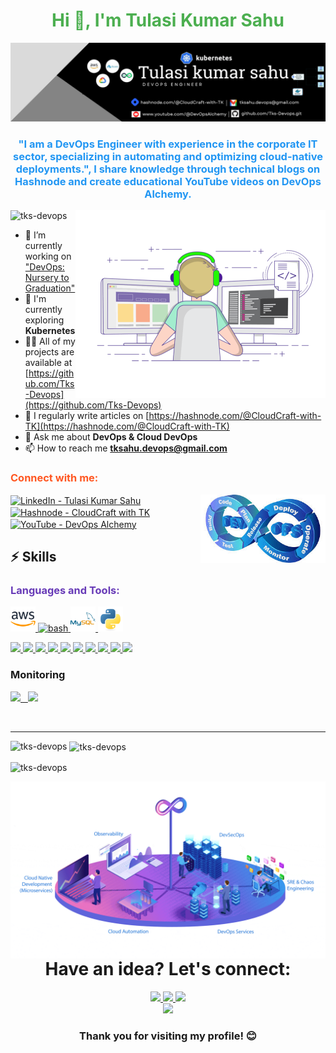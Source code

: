 <h1 align="center" style="color: #4CAF50;">Hi 👋, I'm Tulasi Kumar Sahu</h1>
<div align="center"> <img src="https://github.com/Tks-Devops/Tks-Devops/blob/main/Tulasi kumar sahu.png"> </div>
<h3 align="center" style="color: #2196F3;">"I am a DevOps Engineer with experience in the corporate IT sector, specializing in automating and optimizing cloud-native deployments.", I share knowledge through technical blogs on Hashnode and create educational YouTube videos on DevOps Alchemy.</h3>
<img align="right" alt="Coding" width="400" src="https://raw.githubusercontent.com/devSouvik/devSouvik/master/gif3.gif">

<p align="left"> <img src="https://komarev.com/ghpvc/?username=tks-devops&label=Profile%20views&color=0e75b6&style=flat" alt="tks-devops" /> </p>

- 🔭 I’m currently working on ["DevOps: Nursery to Graduation"](https://github.com/Tks-Devops)
- 🌱 I'm currently exploring **Kubernetes**
- 👨‍💻 All of my projects are available at [https://github.com/Tks-Devops](https://github.com/Tks-Devops)
- 📝 I regularly write articles on [https://hashnode.com/@CloudCraft-with-TK](https://hashnode.com/@CloudCraft-with-TK)
- 💬 Ask me about **DevOps & Cloud DevOps**
- 📫 How to reach me **tksahu.devops@gmail.com**

<h3 align="left" style="color: #FF5722;">Connect with me:</h3>
<p align="left">
  <img align="right" alt="Coding" width="200" src="images.jpg">
  <a href="https://www.linkedin.com/in/tulasikumarsahu" target="_blank">
    <img align="center" src="https://raw.githubusercontent.com/rahuldkjain/github-profile-readme-generator/master/src/images/icons/Social/linked-in-alt.svg" alt="LinkedIn - Tulasi Kumar Sahu" height="30" width="40" />
  </a>
  <a href="https://hashnode.com/@cloudcraft-with-tk" target="_blank">
    <img align="center" src="https://raw.githubusercontent.com/rahuldkjain/github-profile-readme-generator/master/src/images/icons/Social/hashnode.svg" alt="Hashnode - CloudCraft with TK" height="30" width="40" />
  </a>
  <a href="https://www.youtube.com/@DevOpsAlchemy" target="_blank">
    <img align="center" src="https://raw.githubusercontent.com/rahuldkjain/github-profile-readme-generator/master/src/images/icons/Social/youtube.svg" alt="YouTube - DevOps Alchemy" height="30" width="40" />
  </a>
</p>

  
  ## :zap: Skills
<h3 align="left" style="color: #673AB7;">Languages and Tools:</h3>
<p align="left">
  <a href="https://aws.amazon.com" target="_blank" rel="noreferrer"> 
    <img src="https://raw.githubusercontent.com/devicons/devicon/master/icons/amazonwebservices/amazonwebservices-original-wordmark.svg" alt="aws" width="40" height="40"/> 
  </a> 
  <a href="https://www.gnu.org/software/bash/" target="_blank" rel="noreferrer"> 
    <img src="https://www.vectorlogo.zone/logos/gnu_bash/gnu_bash-icon.svg" alt="bash" width="40" height="40"/> 
  </a> 
 
  </a> 
  <a href="https://www.mysql.com/" target="_blank" rel="noreferrer"> 
    <img src="https://raw.githubusercontent.com/devicons/devicon/master/icons/mysql/mysql-original-wordmark.svg" alt="mysql" width="40" height="40"/> 
  </a> 
  <a href="https://www.python.org" target="_blank" rel="noreferrer"> 
    <img src="https://raw.githubusercontent.com/devicons/devicon/master/icons/python/python-original.svg" alt="python" width="40" height="40"/> 
  </a> 
</p>
   <a href="https://www.linux.org/" target="_blanfalse" />
    <img src="https://www.vectorlogo.zone/logos/linux/linux-icon.svg"  height="90" />
  </a>
   <a href="https://aws.amazon.com/" target="_blank" >
    <img src="https://www.vectorlogo.zone/logos/amazon_aws/amazon_aws-icon.svg"  height="90" />
  </a>
  <a href="https://www.docker.com/" target="_blank" >
    <img src="https://raw.githubusercontent.com/itsksaurabh/itsksaurabh/master/assets/docker.gif"  height="80" /> 
  </a>
  <a href="https://kubernetes.io/" target="_blank" >
    <img src="https://raw.githubusercontent.com/itsksaurabh/itsksaurabh/master/assets/k8s.gif"  height="75" />
  </a>
  <a href="https://docs.gitlab.com/ee/ci/" target="_blank" >
    <img src="https://raw.githubusercontent.com/itsksaurabh/itsksaurabh/master/assets/cicd.gif"  height="65" />
  </a>
  <a href="https://www.terraform.io/" target="_blank" >
    <img src="https://raw.githubusercontent.com/itsksaurabh/itsksaurabh/master/assets/terraform.gif" width="120" />
  </a>
   </a>
    <a href="https://www.jenkins.io/" target="_blank" >
    <img src="https://raw.githubusercontent.com/DARK-art108/ItsRitesh/master/assets/ll.png" height="90" />
  </a>
  <a href="https://www.ansible.com/" target="_blank" >
    <img src="https://www.vectorlogo.zone/logos/ansible/ansible-icon.svg"  height="90" />
  </a>
 </a>
    <a href="https://pages.github.com/?(null)" target="_blank" >
   <img src="https://media.giphy.com/media/kH1DBkPNyZPOk0BxrM/giphy.gif" width="90" />
  </a>
 </a>
  <a href="https://code.visualstudio.com/" target="_blank" >
     <img src="https://i.giphy.com/media/IdyAQJVN2kVPNUrojM/200.webp"  height="80" /> 
  </a>

 ### Monitoring
  
 <p float="left">
  <a href="https://grafana.com/" target="_blank" >
    <img src="https://raw.githubusercontent.com/itsksaurabh/itsksaurabh/master/assets/grafana.gif" height="60" />&nbsp;&nbsp;
  </a>
  <a href="https://prometheus.io/" target="_blank" >
    <img src="https://raw.githubusercontent.com/itsksaurabh/itsksaurabh/master/assets/prometheus.gif" height="65" />
  </a>
</p>
  
<br>

<hr>


<p><img align="left" src="https://github-readme-stats.vercel.app/api/top-langs?username=tks-devops&show_icons=true&locale=en&layout=compact" alt="tks-devops" /></p>

<p>&nbsp;<img align="center" src="https://github-readme-stats.vercel.app/api?username=tks-devops&show_icons=true&locale=en" alt="tks-devops" /></p>

<p><img align="center" src="https://github-readme-streak-stats.herokuapp.com/?user=tks-devops&" alt="tks-devops" /></p>


<img align="right" alt="Coding" width="600" src="devOps-cloud-native.gif">
<h1 align="center" >Have an idea? Let's connect:</h1>

<div align="center" gap="20px">
<a href="https://www.linkedin.com/in/tulasikumarsahu/">
<img width="70px" src="https://img.shields.io/badge/-%2312100E.svg?&logo=linkedin&logoColor=white" />
</a>

<a href="https://hashnode.com/@CloudCraft-with-TK">
<img  width="70px" src="https://img.shields.io/badge/-%2312100E.svg?&logo=hashnoad&logoColor=white" />
</a>

<a href="https://github.com/Tks-Devops">
<img  width="70px" src="https://img.shields.io/badge/-%2312100E.svg?&logo=github&logoColor=white" />
</a>
</div>

<div align="center" gap="20px">
<a href="https://www.youtube.com/@DevOpsAlchemy">
<img  width="70px" src="https://img.shields.io/badge/-%2312100E.svg?&logo=youtube&logoColor=white" />
</a>
</div>



<h3 align="center">Thank you for visiting my profile! 😊</h3>
